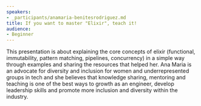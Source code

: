```yaml
---
speakers:
- _participants/anamaria-benitesrodriguez.md
title: If you want to master "Elixir", teach it!
audience:
- Beginner
---
```


This presentation is about explaining the core concepts of elixir (functional, immutability, pattern matching, pipelines, concurrency) in a simple way through examples and sharing the resources that helped her. Ana Maria is an advocate for diversity and inclusion for women and underrepresented groups in tech and she believes that knowledge sharing, mentoring and teaching is one of the best ways to growth as an engineer, develop leadership skills and promote more inclusion and diversity within the industry.
